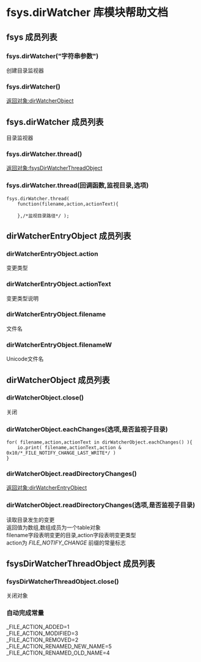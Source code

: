 # fsys.dirWatcher 库模块帮助文档

<a id="fsys"></a>
## fsys 成员列表


<a id="fsys.dirWatcher"></a>
### fsys.dirWatcher("字符串参数") 
 创建目录监视器

<a id="fsys.dirWatcher"></a>
### fsys.dirWatcher() 
 [返回对象:dirWatcherObject](#dirWatcherObject)

<a id="fsys.dirWatcher"></a>
## fsys.dirWatcher 成员列表

目录监视器

<a id="fsys.dirWatcher.thread"></a>
### fsys.dirWatcher.thread() 
 [返回对象:fsysDirWatcherThreadObject](#fsysDirWatcherThreadObject)

<a id="fsys.dirWatcher.thread"></a>
### fsys.dirWatcher.thread(回调函数,监视目录,选项) 
 

```aardio
fsys.dirWatcher.thread(  
	function(filename,action,actionText){  
		  
	},/*监视目录路径*/ );
```



<a id="dirWatcherEntryObject"></a>
## dirWatcherEntryObject 成员列表


<a id="dirWatcherEntryObject.action"></a>
### dirWatcherEntryObject.action 
 变更类型

<a id="dirWatcherEntryObject.actionText"></a>
### dirWatcherEntryObject.actionText 
 变更类型说明

<a id="dirWatcherEntryObject.filename"></a>
### dirWatcherEntryObject.filename 
 文件名

<a id="dirWatcherEntryObject.filenameW"></a>
### dirWatcherEntryObject.filenameW 
 Unicode文件名

<a id="dirWatcherObject"></a>
## dirWatcherObject 成员列表


<a id="dirWatcherObject.close"></a>
### dirWatcherObject.close() 
 关闭

<a id="dirWatcherObject.eachChanges"></a>
### dirWatcherObject.eachChanges(选项,是否监视子目录) 
 

```aardio
for( filename,action,actionText in dirWatcherObject.eachChanges() ){
	io.print( filename,actionText,action & 0x10/*_FILE_NOTIFY_CHANGE_LAST_WRITE*/ ) 
}
```



<a id="dirWatcherObject.readDirectoryChanges"></a>
### dirWatcherObject.readDirectoryChanges() 
 [返回对象:dirWatcherEntryObject](#dirWatcherEntryObject)

<a id="dirWatcherObject.readDirectoryChanges"></a>
### dirWatcherObject.readDirectoryChanges(选项,是否监视子目录) 
 读取目录发生的变更  
返回值为数组,数组成员为一个table对象  
filename字段表明变更的目录,action字段表明变更类型  
action为 _FILE_NOTIFY_CHANGE_ 前缀的常量标志

<a id="fsysDirWatcherThreadObject"></a>
## fsysDirWatcherThreadObject 成员列表


<a id="fsysDirWatcherThreadObject.close"></a>
### fsysDirWatcherThreadObject.close() 
 关闭对象


### 自动完成常量
_FILE_ACTION_ADDED=1  
_FILE_ACTION_MODIFIED=3  
_FILE_ACTION_REMOVED=2  
_FILE_ACTION_RENAMED_NEW_NAME=5  
_FILE_ACTION_RENAMED_OLD_NAME=4  
